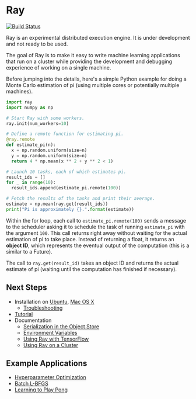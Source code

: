 # Ray

[![Build Status](https://travis-ci.org/ray-project/ray.svg?branch=master)](https://travis-ci.org/ray-project/ray)

Ray is an experimental distributed execution engine. It is under development and
not ready to be used.

The goal of Ray is to make it easy to write machine learning applications that
run on a cluster while providing the development and debugging experience of
working on a single machine.

Before jumping into the details, here's a simple Python example for doing a
Monte Carlo estimation of pi (using multiple cores or potentially multiple
machines).

```python
import ray
import numpy as np

# Start Ray with some workers.
ray.init(num_workers=10)

# Define a remote function for estimating pi.
@ray.remote
def estimate_pi(n):
  x = np.random.uniform(size=n)
  y = np.random.uniform(size=n)
  return 4 * np.mean(x ** 2 + y ** 2 < 1)

# Launch 10 tasks, each of which estimates pi.
result_ids = []
for _ in range(10):
  result_ids.append(estimate_pi.remote(100))

# Fetch the results of the tasks and print their average.
estimate = np.mean(ray.get(result_ids))
print("Pi is approximately {}.".format(estimate))
```

Within the for loop, each call to `estimate_pi.remote(100)` sends a message to
the scheduler asking it to schedule the task of running `estimate_pi` with the
argument `100`. This call returns right away without waiting for the actual
estimation of pi to take place. Instead of returning a float, it returns an
**object ID**, which represents the eventual output of the computation (this is
a similar to a Future).

The call to `ray.get(result_id)` takes an object ID and returns the actual
estimate of pi (waiting until the computation has finished if necessary).

## Next Steps

- Installation on [Ubuntu](doc/install-on-ubuntu.md), [Mac OS X](doc/install-on-macosx.md)
  - [Troubleshooting](doc/installation-troubleshooting.md)
- [Tutorial](doc/tutorial.md)
- Documentation
  - [Serialization in the Object Store](doc/serialization.md)
  - [Environment Variables](doc/environment-variables.md)
  - [Using Ray with TensorFlow](doc/using-ray-with-tensorflow.md)
  - [Using Ray on a Cluster](doc/using-ray-on-a-cluster.md)

## Example Applications

- [Hyperparameter Optimization](examples/hyperopt/README.md)
- [Batch L-BFGS](examples/lbfgs/README.md)
- [Learning to Play Pong](examples/rl_pong/README.md)
